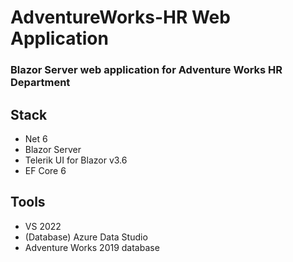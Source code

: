 # AdventureWorks-HR Web Application
### Blazor Server web application for Adventure Works HR Department 

## Stack
- Net 6
- Blazor Server
- Telerik UI for Blazor v3.6
- EF Core 6

## Tools
- VS 2022
- (Database) Azure Data Studio
- Adventure Works 2019 database
